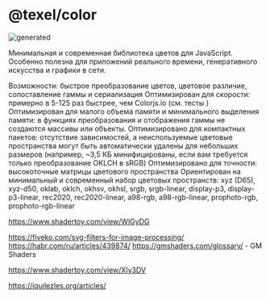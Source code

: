 # @texel/color

![generated](./test/banner.png)

Минимальная и современная библиотека цветов для JavaScript. Особенно полезна для приложений реального времени, генеративного искусства и графики в сети.

Возможности: быстрое преобразование цветов, цветовое различие, сопоставление гаммы и сериализация
Оптимизирован для скорости: примерно в 5-125 раз быстрее, чем Colorjs.io (см. тесты )
Оптимизирован для малого объема памяти и минимального выделения памяти: в функциях преобразования и отображения гаммы не создаются массивы или объекты.
Оптимизировано для компактных пакетов: отсутствие зависимостей, а неиспользуемые цветовые пространства могут быть автоматически удалены для небольших размеров (например, ~3,5 КБ минифицированы, если вам требуется только преобразование OKLCH в sRGB)
Оптимизировано для точности: высокоточные матрицы цветового пространства
Ориентирован на минимальный и современный набор цветовых пространств:
xyz (D65), xyz-d50, oklab, oklch, okhsv, okhsl, srgb, srgb-linear, display-p3, display-p3-linear, rec2020, rec2020-linear, a98-rgb, a98-rgb-linear, prophoto-rgb, prophoto-rgb-linear


https://www.shadertoy.com/view/WlGyDG

https://fiveko.com/svg-filters-for-image-processing/
https://habr.com/ru/articles/439874/
https://gmshaders.com/glossary/ - GM Shaders

https://www.shadertoy.com/view/Xly3DV

https://iquilezles.org/articles/